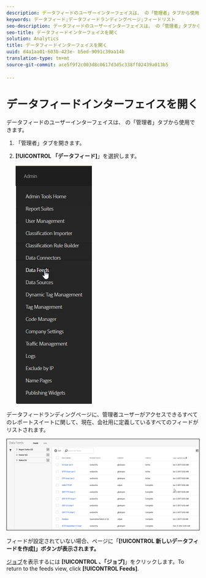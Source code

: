```yaml
---
description: データフィードのユーザーインターフェイスは、 の「管理者」タブから使用できます。
keywords: データフィード;データフィードランディングページ;フィードリスト
seo-description: データフィードのユーザーインターフェイスは、 の「管理者」タブから使用できます。
seo-title: データフィードインターフェイスを開く
solution: Analytics
title: データフィードインターフェイスを開く
uuid: d4a1aa01-603b-423e- b5ed-9091c39aa14b
translation-type: tm+mt
source-git-commit: ace5f9f2c003d8c0617d3d5c338ff02439a013b5

---
```



# データフィードインターフェイスを開く

データフィードのユーザーインターフェイスは、 の「管理者」タブから使用できます。

1. 「管理者」タブを開きます。
1. **[!UICONTROL 「データフィード]**」を選択します。

   ![Experience Cloudメニュー](assets/AdminMenu.png)

データフィードランディングページに、管理者ユーザーがアクセスできるすべてのレポートスイートに関して、現在、会社用に定義しているすべてのフィードがリストされます。

![データフィードのリスト](assets/feeds.png)

フィードが設定されていない場合、ページに「**[!UICONTROL 新しいデータフィードを作成]」ボタンが表示されます。**

[ジョブ](../../../export/analytics-data-feed/c-data-feed-actions/t-feed-job-history.md#task_0D05F2D1B41B4E4A95B570DC78014480)を表示するには **[!UICONTROL 、「ジョブ]**」をクリックします。To return to the feeds view, click **[!UICONTROL Feeds]**.